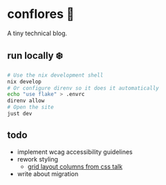 # conflores 🌼

A tiny technical blog.

## run locally ❄️

```sh
# Use the nix development shell
nix develop
# Or configure direnv so it does it automatically
echo "use flake" > .envrc
direnv allow
# Open the site
just dev
```

## todo

- implement wcag accessibility guidelines
- rework styling
    - [grid layout columns from css talk](https://layout-breakouts-builder.vercel.app/)
- write about migration
